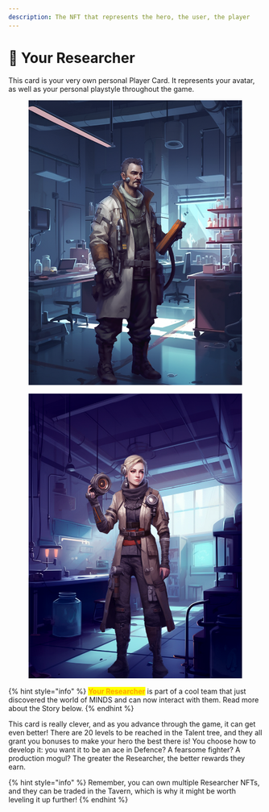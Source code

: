 ```yaml
---
description: The NFT that represents the hero, the user, the player
---
```


# 🔭 Your Researcher

This card is your very own personal Player Card. It represents your avatar, as well as your personal playstyle throughout the game.

<div>

<figure><img src="../../../../.gitbook/assets/Researcher6.png" alt=""><figcaption></figcaption></figure>

 

<figure><img src="../../../../.gitbook/assets/Researcher5.png" alt=""><figcaption></figcaption></figure>

</div>



{% hint style="info" %}
<mark style="color:orange;">**Your Researcher**</mark> is part of a cool team that just discovered the world of MINDS and can now interact with them. Read more about the Story below.
{% endhint %}

This card is really clever, and as you advance through the game, it can get even better! There are 20 levels to be reached in the Talent tree, and they all grant you bonuses to make your hero the best there is! You choose how to develop it: you want it to be an ace in Defence? A fearsome fighter? A production mogul? The greater the Researcher, the better rewards they earn.

{% hint style="info" %}
Remember, you can own multiple Researcher NFTs, and they can be traded in the Tavern, which is why it might be worth leveling it up further!
{% endhint %}

